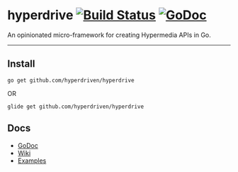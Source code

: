 # hyperdrive [![Build Status](https://travis-ci.org/hyperdriven/hyperdrive.svg?branch=master)](https://travis-ci.org/hyperdriven/hyperdrive) [![GoDoc](https://godoc.org/github.com/hyperdriven/hyperdrive?status.svg)](https://godoc.org/github.com/hyperdriven/hyperdrive)

An opinionated micro-framework for creating Hypermedia APIs in Go.

---

## Install

    go get github.com/hyperdriven/hyperdrive

OR

    glide get github.com/hyperdriven/hyperdrive

## Docs

  - [GoDoc](https://godoc.org/github.com/hyperdriven/hyperdrive)
  - [Wiki](https://github.com/hyperdriven/hyperdrive/wiki)
  - [Examples](https://github.com/hyperdriven/hyperdrive-examples)
